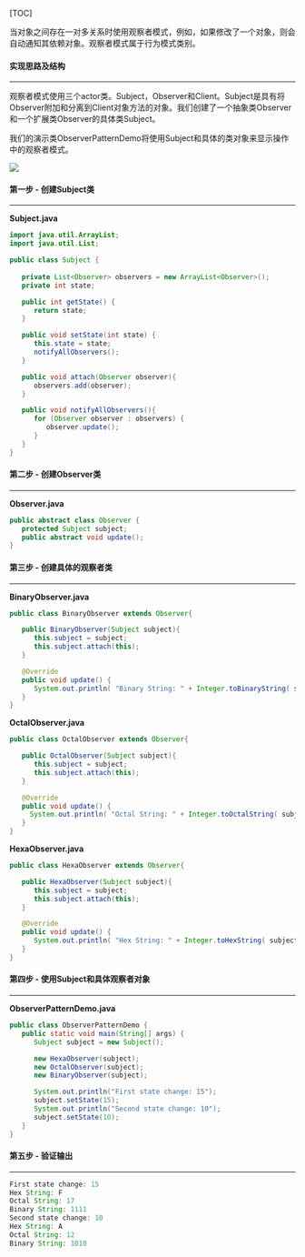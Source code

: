 [TOC]

当对象之间存在一对多关系时使用观察者模式，例如，如果修改了一个对象，则会自动通知其依赖对象。观察者模式属于行为模式类别。

####  实现思路及结构

---

观察者模式使用三个actor类。Subject，Observer和Client。Subject是具有将Observer附加和分离到Client对象方法的对象。我们创建了一个抽象类Observer和一个扩展类Observer的具体类Subject。

我们的演示类ObserverPatternDemo将使用Subject和具体的类对象来显示操作中的观察者模式。

![](http://qingbooks.oss-cn-beijing.aliyuncs.com/projects/java_design_pattern/1579622fa6870ab5.png)

####  第一步 - 创建Subject类

---

**Subject.java**

```java
import java.util.ArrayList;
import java.util.List;

public class Subject {
	
   private List<Observer> observers = new ArrayList<Observer>();
   private int state;

   public int getState() {
      return state;
   }

   public void setState(int state) {
      this.state = state;
      notifyAllObservers();
   }

   public void attach(Observer observer){
      observers.add(observer);		
   }

   public void notifyAllObservers(){
      for (Observer observer : observers) {
         observer.update();
      }
   } 	
}
```

####  第二步 - 创建Observer类

---

**Observer.java**

```java
public abstract class Observer {
   protected Subject subject;
   public abstract void update();
}
```

#### 第三步 - 创建具体的观察者类

---

**BinaryObserver.java**

```java
public class BinaryObserver extends Observer{

   public BinaryObserver(Subject subject){
      this.subject = subject;
      this.subject.attach(this);
   }

   @Override
   public void update() {
      System.out.println( "Binary String: " + Integer.toBinaryString( subject.getState() ) ); 
   }
}
```

**OctalObserver.java**

```java
public class OctalObserver extends Observer{

   public OctalObserver(Subject subject){
      this.subject = subject;
      this.subject.attach(this);
   }

   @Override
   public void update() {
     System.out.println( "Octal String: " + Integer.toOctalString( subject.getState() ) ); 
   }
}
```

**HexaObserver.java**

```java
public class HexaObserver extends Observer{

   public HexaObserver(Subject subject){
      this.subject = subject;
      this.subject.attach(this);
   }

   @Override
   public void update() {
      System.out.println( "Hex String: " + Integer.toHexString( subject.getState() ).toUpperCase() ); 
   }
}
```

#### 第四步 - 使用Subject和具体观察者对象

---

**ObserverPatternDemo.java**

```java
public class ObserverPatternDemo {
   public static void main(String[] args) {
      Subject subject = new Subject();

      new HexaObserver(subject);
      new OctalObserver(subject);
      new BinaryObserver(subject);

      System.out.println("First state change: 15");	
      subject.setState(15);
      System.out.println("Second state change: 10");	
      subject.setState(10);
   }
}
```

#### 第五步 - 验证输出

---

```java
First state change: 15
Hex String: F
Octal String: 17
Binary String: 1111
Second state change: 10
Hex String: A
Octal String: 12
Binary String: 1010
```

